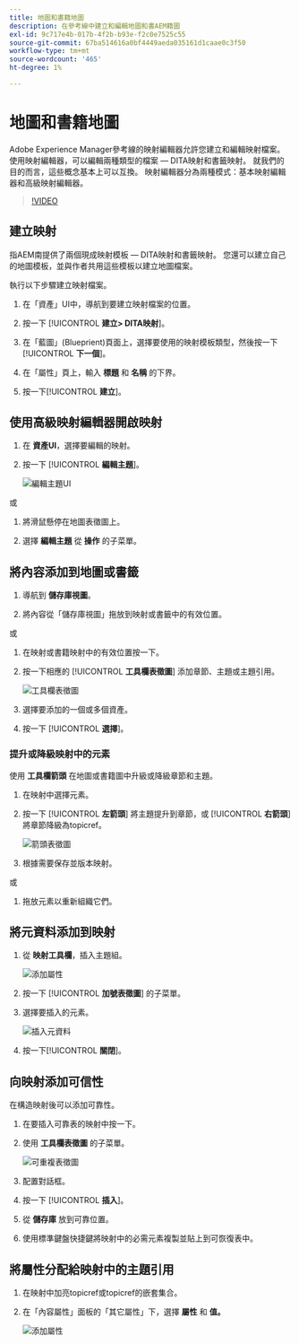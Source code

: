 ```yaml
---
title: 地圖和書籍地圖
description: 在參考線中建立和編輯地圖和書AEM籍圖
exl-id: 9c717e4b-017b-4f2b-b93e-f2c0e7525c55
source-git-commit: 67ba514616a0bf4449aeda035161d1caae0c3f50
workflow-type: tm+mt
source-wordcount: '465'
ht-degree: 1%

---
```


# 地圖和書籍地圖

Adobe Experience Manager參考線的映射編輯器允許您建立和編輯映射檔案。 使用映射編輯器，可以編輯兩種類型的檔案 — DITA映射和書籤映射。 就我們的目的而言，這些概念基本上可以互換。
映射編輯器分為兩種模式：基本映射編輯器和高級映射編輯器。

>[!VIDEO](https://video.tv.adobe.com/v/342766?quality=12&learn=on)

## 建立映射

指AEM南提供了兩個現成映射模板 — DITA映射和書籤映射。 您還可以建立自己的地圖模板，並與作者共用這些模板以建立地圖檔案。

執行以下步驟建立映射檔案。

1. 在「資產」UI中，導航到要建立映射檔案的位置。

1. 按一下 [!UICONTROL **建立> DITA映射**]。

1. 在「藍圖」(Blueprient)頁面上，選擇要使用的映射模板類型，然後按一下 [!UICONTROL **下一個**]。

1. 在「屬性」頁上，輸入 **標題** 和 **名稱** 的下界。

1. 按一下&#x200B;[!UICONTROL **建立**]。

## 使用高級映射編輯器開啟映射

1. 在 **資產UI**，選擇要編輯的映射。

1. 按一下 [!UICONTROL **編輯主題**]。

   ![編輯主題UI](images/lesson-14/edit-topics.png)

或

1. 將滑鼠懸停在地圖表徵圖上。

1. 選擇 **編輯主題** 從 **操作** 的子菜單。


## 將內容添加到地圖或書籤

1. 導航到 **儲存庫視圖**。

1. 將內容從「儲存庫視圖」拖放到映射或書籤中的有效位置。

或

1. 在映射或書籍映射中的有效位置按一下。

1. 按一下相應的 [!UICONTROL **工具欄表徵圖**] 添加章節、主題或主題引用。

   ![工具欄表徵圖](images/lesson-14/toolbar-icons.png)

1. 選擇要添加的一個或多個資產。

1. 按一下 [!UICONTROL **選擇**]。

### 提升或降級映射中的元素

使用 **工具欄箭頭** 在地圖或書籍圖中升級或降級章節和主題。

1. 在映射中選擇元素。

1. 按一下 [!UICONTROL **左箭頭**] 將主題提升到章節，或 [!UICONTROL **右箭頭**] 將章節降級為topicref。

   ![箭頭表徵圖](images/lesson-14/toolbar-arrows.png)

1. 根據需要保存並版本映射。

或

1. 拖放元素以重新組織它們。

## 將元資料添加到映射

1. 從 **映射工具欄**，插入主題組。

   ![添加屬性](images/lesson-14/add-topicgroup.png)

1. 按一下 [!UICONTROL **加號表徵圖**] 的子菜單。

1. 選擇要插入的元素。

   ![插入元資料](images/lesson-14/insert-metadata.png)

1. 按一下&#x200B;[!UICONTROL **關閉**]。

## 向映射添加可信性

在構造映射後可以添加可靠性。

1. 在要插入可靠表的映射中按一下。

1. 使用 **工具欄表徵圖** 的子菜單。

   ![可重複表徵圖](images/lesson-14/reltable-icon.png)

1. 配置對話框。

1. 按一下 [!UICONTROL **插入**]。

1. 從 **儲存庫** 放到可靠位置。

1. 使用標準鍵盤快捷鍵將映射中的必需元素複製並貼上到可恢復表中。

## 將屬性分配給映射中的主題引用

1. 在映射中加亮topicref或topicref的嵌套集合。

1. 在「內容屬性」面板的「其它屬性」下，選擇 **屬性** 和 **值。**

   ![添加屬性](images/lesson-14/add-attribute.png)
